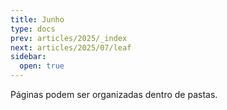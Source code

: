 ```yaml
---
title: Junho
type: docs
prev: articles/2025/_index
next: articles/2025/07/leaf
sidebar:
  open: true
---
```


Páginas podem ser organizadas dentro de pastas.
